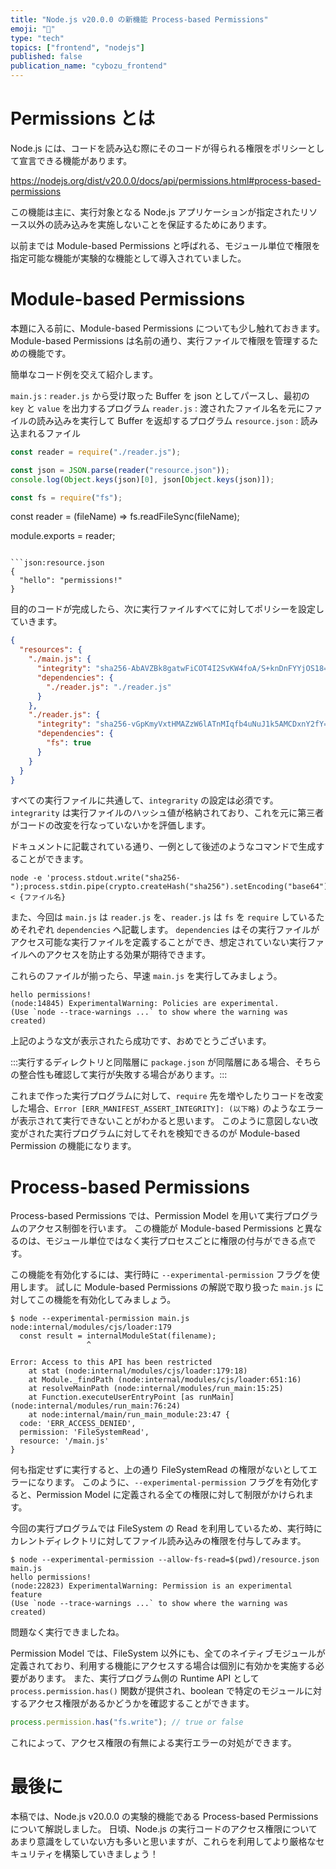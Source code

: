 ```yaml
---
title: "Node.js v20.0.0 の新機能 Process-based Permissions"
emoji: "🔑"
type: "tech"
topics: ["frontend", "nodejs"]
published: false
publication_name: "cybozu_frontend"
---
```


# Permissions とは

Node.js には、コードを読み込む際にそのコードが得られる権限をポリシーとして宣言できる機能があります。

https://nodejs.org/dist/v20.0.0/docs/api/permissions.html#process-based-permissions

この機能は主に、実行対象となる Node.js アプリケーションが指定されたリソース以外の読み込みを実施しないことを保証するためにあります。

以前までは Module-based Permissions と呼ばれる、モジュール単位で権限を指定可能な機能が実験的な機能として導入されていました。

# Module-based Permissions

本題に入る前に、Module-based Permissions についても少し触れておきます。
Module-based Permissions は名前の通り、実行ファイルで権限を管理するための機能です。

簡単なコード例を交えて紹介します。

`main.js` : `reader.js` から受け取った Buffer を json としてパースし、最初の `key` と `value` を出力するプログラム
`reader.js` : 渡されたファイル名を元にファイルの読み込みを実行して Buffer を返却するプログラム
`resource.json` : 読み込まれるファイル

```js:main.js
const reader = require("./reader.js");

const json = JSON.parse(reader("resource.json"));
console.log(Object.keys(json)[0], json[Object.keys(json)]);
```

```js:reader.js
const fs = require("fs");
```

const reader = (fileName) => fs.readFileSync(fileName);

module.exports = reader;

````

```json:resource.json
{
  "hello": "permissions!"
}

````

目的のコードが完成したら、次に実行ファイルすべてに対してポリシーを設定していきます。

```json:policy.json
{
  "resources": {
    "./main.js": {
      "integrity": "sha256-AbAVZBk8gatwFiCOT4I2SvKW4foA/S+knDnFYYjOS18=",
      "dependencies": {
        "./reader.js": "./reader.js"
      }
    },
    "./reader.js": {
      "integrity": "sha256-vGpKmyVxtHMAZzW6lATnMIqfb4uNuJ1k5AMCDxnY2fY=",
      "dependencies": {
        "fs": true
      }
    }
  }
}
```

すべての実行ファイルに共通して、`integrarity` の設定は必須です。
`integrarity` は実行ファイルのハッシュ値が格納されており、これを元に第三者がコードの改変を行なっていないかを評価します。

ドキュメントに記載されている通り、一例として後述のようなコマンドで生成することができます。

```
node -e 'process.stdout.write("sha256-");process.stdin.pipe(crypto.createHash("sha256").setEncoding("base64")).pipe(process.stdout)' < {ファイル名}
```

また、今回は `main.js` は `reader.js` を、`reader.js` は `fs` を `require` しているためそれぞれ `dependencies` へ記載します。
`dependencies` はその実行ファイルがアクセス可能な実行ファイルを定義することができ、想定されていない実行ファイルへのアクセスを防止する効果が期待できます。

これらのファイルが揃ったら、早速 `main.js` を実行してみましょう。

```
hello permissions!
(node:14845) ExperimentalWarning: Policies are experimental.
(Use `node --trace-warnings ...` to show where the warning was created)
```

上記のような文が表示されたら成功です、おめでとうございます。

:::実行するディレクトリと同階層に `package.json` が同階層にある場合、そちらの整合性も確認して実行が失敗する場合があります。:::

これまで作った実行プログラムに対して、`require` 先を増やしたりコードを改変した場合、`Error [ERR_MANIFEST_ASSERT_INTEGRITY]: (以下略)` のようなエラーが表示されて実行できないことがわかると思います。
このように意図しない改変がされた実行プログラムに対してそれを検知できるのが Module-based Permission の機能になります。

# Process-based Permissions

Process-based Permissions では、Permission Model を用いて実行プログラムのアクセス制御を行います。
この機能が Module-based Permissions と異なるのは、モジュール単位ではなく実行プロセスごとに権限の付与ができる点です。

この機能を有効化するには、実行時に `--experimental-permission` フラグを使用します。
試しに Module-based Permissions の解説で取り扱った `main.js` に対してこの機能を有効化してみましょう。

```
$ node --experimental-permission main.js
node:internal/modules/cjs/loader:179
  const result = internalModuleStat(filename);
                 ^

Error: Access to this API has been restricted
    at stat (node:internal/modules/cjs/loader:179:18)
    at Module._findPath (node:internal/modules/cjs/loader:651:16)
    at resolveMainPath (node:internal/modules/run_main:15:25)
    at Function.executeUserEntryPoint [as runMain] (node:internal/modules/run_main:76:24)
    at node:internal/main/run_main_module:23:47 {
  code: 'ERR_ACCESS_DENIED',
  permission: 'FileSystemRead',
  resource: '/main.js'
}
```

何も指定せずに実行すると、上の通り FileSystemRead の権限がないとしてエラーになります。
このように、`--experimental-permission` フラグを有効化すると、Permission Model に定義される全ての権限に対して制限がかけられます。

今回の実行プログラムでは FileSystem の Read を利用しているため、実行時にカレントディレクトリに対してファイル読み込みの権限を付与してみます。

```
$ node --experimental-permission --allow-fs-read=$(pwd)/resource.json main.js
hello permissions!
(node:22823) ExperimentalWarning: Permission is an experimental feature
(Use `node --trace-warnings ...` to show where the warning was created)
```

問題なく実行できましたね。

Permission Model では、FileSystem 以外にも、全てのネイティブモジュールが定義されており、利用する機能にアクセスする場合は個別に有効かを実施する必要があります。
また、実行プログラム側の Runtime API として `process.permission.has()` 関数が提供され、boolean で特定のモジュールに対するアクセス権限があるかどうかを確認することができます。

```js
process.permission.has("fs.write"); // true or false
```

これによって、アクセス権限の有無による実行エラーの対処ができます。

# 最後に

本稿では、Node.js v20.0.0 の実験的機能である Process-based Permissions について解説しました。
日頃、Node.js の実行コードのアクセス権限についてあまり意識をしていない方も多いと思いますが、これらを利用してより厳格なセキュリティを構築していきましょう！
